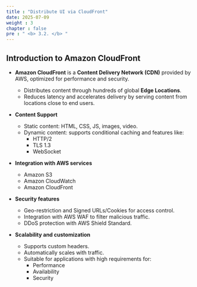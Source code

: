 ```yaml
---
title : "Distribute UI via CloudFront"
date: 2025-07-09 
weight : 3 
chapter : false
pre : " <b> 3.2. </b> "
---
```

## Introduction to Amazon CloudFront

- **Amazon CloudFront** is a **Content Delivery Network (CDN)** provided by AWS, optimized for performance and security.
  - Distributes content through hundreds of global **Edge Locations**.
  - Reduces latency and accelerates delivery by serving content from locations close to end users.

- **Content Support**
  - Static content: HTML, CSS, JS, images, video.
  - Dynamic content: supports conditional caching and features like:
    - HTTP/2
    - TLS 1.3
    - WebSocket

- **Integration with AWS services**
  - Amazon S3
  - Amazon CloudWatch
  - Amazon CloudFront
  
- **Security features**
  - Geo-restriction and Signed URLs/Cookies for access control.
  - Integration with AWS WAF to filter malicious traffic.
  - DDoS protection with AWS Shield Standard.

- **Scalability and customization**
  - Supports custom headers.
  - Automatically scales with traffic.
  - Suitable for applications with high requirements for:
    - Performance
    - Availability
    - Security